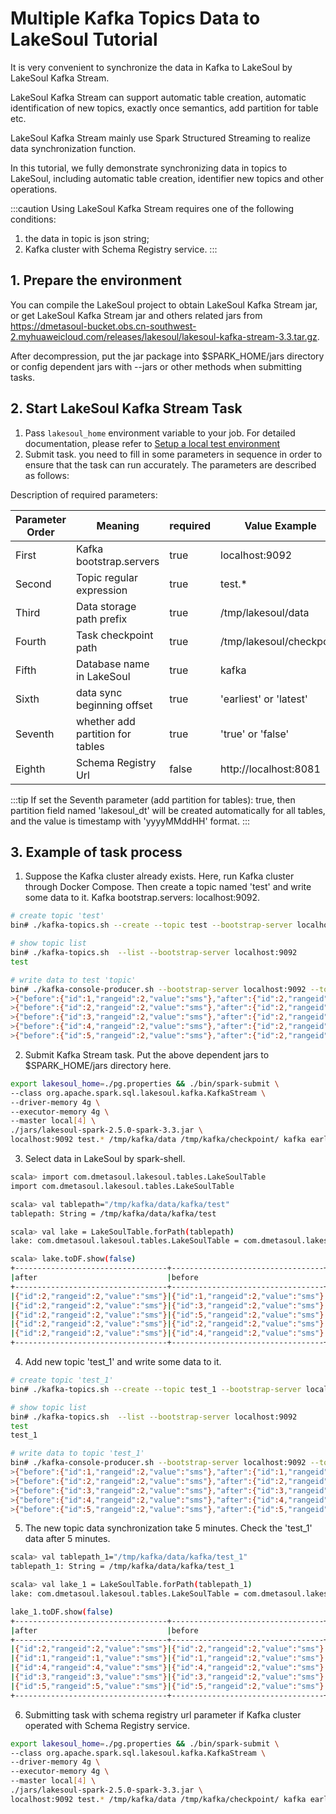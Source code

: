 # Multiple Kafka Topics Data to LakeSoul Tutorial

<!--
SPDX-FileCopyrightText: 2023 LakeSoul Contributors

SPDX-License-Identifier: Apache-2.0
-->

It is very convenient to synchronize the data in Kafka to LakeSoul by LakeSoul Kafka Stream.

LakeSoul Kafka Stream can support automatic table creation, automatic identification of new topics, exactly once
semantics, add partition for table etc.

LakeSoul Kafka Stream mainly use Spark Structured Streaming to realize data synchronization function.

In this tutorial, we fully demonstrate synchronizing data in topics to LakeSoul, including automatic table creation,
identifier new topics and other operations.

:::caution 
Using LakeSoul Kafka Stream requires one of the following conditions:
1. the data in topic is json string;
2. Kafka cluster with Schema Registry service.
:::

## 1. Prepare the environment

You can compile the LakeSoul project to obtain LakeSoul Kafka Stream jar, or get LakeSoul Kafka Stream jar and others  related jars from https://dmetasoul-bucket.obs.cn-southwest-2.myhuaweicloud.com/releases/lakesoul/lakesoul-kafka-stream-3.3.tar.gz.

After decompression, put the jar package into $SPARK_HOME/jars directory or config dependent jars with --jars or other
methods when submitting tasks.

## 2. Start LakeSoul Kafka Stream Task

1. Pass `lakesoul_home` environment variable to your job. For detailed documentation, please refer
   to [Setup a local test environment](../01-Getting%20Started/01-setup-local-env.md)
2. Submit task. you need to fill in some parameters in sequence in order to ensure that the task can run accurately. The parameters are described as follows:

Description of required parameters:

| Parameter Order | Meaning                          | required | Value Example            |
|-----------------|----------------------------------|----------|--------------------------|
| First           | Kafka bootstrap.servers          | true     | localhost:9092           |
| Second          | Topic regular expression         | true     | test.*                   |
| Third           | Data storage path prefix         | true     | /tmp/lakesoul/data       |
| Fourth          | Task checkpoint path             | true     | /tmp/lakesoul/checkpoint |
| Fifth           | Database name in LakeSoul        | true     | kafka                    |
| Sixth           | data sync beginning offset       | true     | 'earliest' or 'latest'   |
| Seventh         | whether add partition for tables | true     | 'true' or 'false'        |
| Eighth          | Schema Registry Url              | false    | http://localhost:8081    |

:::tip
If set the Seventh parameter (add partition for tables): true, then partition field named 'lakesoul_dt' will be created automatically for all tables, and the value is timestamp with 'yyyyMMddHH' format.
:::

## 3. Example of task process

1. Suppose the Kafka cluster already exists. Here, run Kafka cluster through Docker Compose. Then create a topic named 'test' and write some data to it. Kafka bootstrap.servers: localhost:9092.
```bash
# create topic 'test'
bin# ./kafka-topics.sh --create --topic test --bootstrap-server localhost:9092 --replication-factor 1 --partitions 4

# show topic list
bin# ./kafka-topics.sh  --list --bootstrap-server localhost:9092
test

# write data to test 'topic'
bin# ./kafka-console-producer.sh --bootstrap-server localhost:9092 --topic test
>{"before":{"id":1,"rangeid":2,"value":"sms"},"after":{"id":2,"rangeid":2,"value":"sms"},"source":{"version":"1.8.0.Final","connector":"mysql","name":"cdcserver","ts_ms":1644461444000,"snapshot":"false","db":"cdc","sequence":null,"table":"sms","server_id":529210004,"gtid":"de525a81-57f6-11ec-9b60-fa163e692542:1621099","file":"binlog.000033","pos":54831329,"row":0,"thread":null,"query":null},"op":"c","ts_ms":1644461444777,"transaction":1}
>{"before":{"id":2,"rangeid":2,"value":"sms"},"after":{"id":2,"rangeid":2,"value":"sms"},"source":{"version":"1.8.0.Final","connector":"mysql","name":"cdcserver","ts_ms":1644461444000,"snapshot":"false","db":"cdc","sequence":null,"table":"sms","server_id":529210004,"gtid":"de525a81-57f6-11ec-9b60-fa163e692542:1621099","file":"binlog.000033","pos":54831329,"row":0,"thread":null,"query":null},"op":"c","ts_ms":1644461444777,"transaction":2}
>{"before":{"id":3,"rangeid":2,"value":"sms"},"after":{"id":2,"rangeid":2,"value":"sms"},"source":{"version":"1.8.0.Final","connector":"mysql","name":"cdcserver","ts_ms":1644461444000,"snapshot":"false","db":"cdc","sequence":null,"table":"sms","server_id":529210004,"gtid":"de525a81-57f6-11ec-9b60-fa163e692542:1621099","file":"binlog.000033","pos":54831329,"row":0,"thread":null,"query":null},"op":"c","ts_ms":1644461444777,"transaction":3}
>{"before":{"id":4,"rangeid":2,"value":"sms"},"after":{"id":2,"rangeid":2,"value":"sms"},"source":{"version":"1.8.0.Final","connector":"mysql","name":"cdcserver","ts_ms":1644461444000,"snapshot":"false","db":"cdc","sequence":null,"table":"sms","server_id":529210004,"gtid":"de525a81-57f6-11ec-9b60-fa163e692542:1621099","file":"binlog.000033","pos":54831329,"row":0,"thread":null,"query":null},"op":"c","ts_ms":1644461444777,"transaction":4}
>{"before":{"id":5,"rangeid":2,"value":"sms"},"after":{"id":2,"rangeid":2,"value":"sms"},"source":{"version":"1.8.0.Final","connector":"mysql","name":"cdcserver","ts_ms":1644461444000,"snapshot":"false","db":"cdc","sequence":null,"table":"sms","server_id":529210004,"gtid":"de525a81-57f6-11ec-9b60-fa163e692542:1621099","file":"binlog.000033","pos":54831329,"row":0,"thread":null,"query":null},"op":"c","ts_ms":1644461444777,"transaction":5}
```

2. Submit Kafka Stream task. Put the above dependent jars to $SPARK_HOME/jars directory here.

```bash
export lakesoul_home=./pg.properties && ./bin/spark-submit \
--class org.apache.spark.sql.lakesoul.kafka.KafkaStream \
--driver-memory 4g \
--executor-memory 4g \
--master local[4] \
./jars/lakesoul-spark-2.5.0-spark-3.3.jar \
localhost:9092 test.* /tmp/kafka/data /tmp/kafka/checkpoint/ kafka earliest false
```

3. Select data in LakeSoul by spark-shell.

```bash
scala> import com.dmetasoul.lakesoul.tables.LakeSoulTable
import com.dmetasoul.lakesoul.tables.LakeSoulTable

scala> val tablepath="/tmp/kafka/data/kafka/test"
tablepath: String = /tmp/kafka/data/kafka/test

scala> val lake = LakeSoulTable.forPath(tablepath)
lake: com.dmetasoul.lakesoul.tables.LakeSoulTable = com.dmetasoul.lakesoul.tables.LakeSoulTable@585a2ad9

scala> lake.toDF.show(false)
+----------------------------------+----------------------------------+---+-------------------------------------------------------------------------------------------------------------------------------------------------------------------------------------------------------------------------------------------------------------------------------------------------------+-----------+-------------+
|after                             |before                            |op |source                                                                                                                                                                                                                                                                                                 |transaction|ts_ms        |
+----------------------------------+----------------------------------+---+-------------------------------------------------------------------------------------------------------------------------------------------------------------------------------------------------------------------------------------------------------------------------------------------------------+-----------+-------------+
|{"id":2,"rangeid":2,"value":"sms"}|{"id":1,"rangeid":2,"value":"sms"}|c  |{"version":"1.8.0.Final","connector":"mysql","name":"cdcserver","ts_ms":1644461444000,"snapshot":"false","db":"cdc","sequence":null,"table":"sms","server_id":529210004,"gtid":"de525a81-57f6-11ec-9b60-fa163e692542:1621099","file":"binlog.000033","pos":54831329,"row":0,"thread":null,"query":null}|1          |1644461444777|
|{"id":2,"rangeid":2,"value":"sms"}|{"id":3,"rangeid":2,"value":"sms"}|c  |{"version":"1.8.0.Final","connector":"mysql","name":"cdcserver","ts_ms":1644461444000,"snapshot":"false","db":"cdc","sequence":null,"table":"sms","server_id":529210004,"gtid":"de525a81-57f6-11ec-9b60-fa163e692542:1621099","file":"binlog.000033","pos":54831329,"row":0,"thread":null,"query":null}|3          |1644461444777|
|{"id":2,"rangeid":2,"value":"sms"}|{"id":5,"rangeid":2,"value":"sms"}|c  |{"version":"1.8.0.Final","connector":"mysql","name":"cdcserver","ts_ms":1644461444000,"snapshot":"false","db":"cdc","sequence":null,"table":"sms","server_id":529210004,"gtid":"de525a81-57f6-11ec-9b60-fa163e692542:1621099","file":"binlog.000033","pos":54831329,"row":0,"thread":null,"query":null}|5          |1644461444777|
|{"id":2,"rangeid":2,"value":"sms"}|{"id":2,"rangeid":2,"value":"sms"}|c  |{"version":"1.8.0.Final","connector":"mysql","name":"cdcserver","ts_ms":1644461444000,"snapshot":"false","db":"cdc","sequence":null,"table":"sms","server_id":529210004,"gtid":"de525a81-57f6-11ec-9b60-fa163e692542:1621099","file":"binlog.000033","pos":54831329,"row":0,"thread":null,"query":null}|2          |1644461444777|
|{"id":2,"rangeid":2,"value":"sms"}|{"id":4,"rangeid":2,"value":"sms"}|c  |{"version":"1.8.0.Final","connector":"mysql","name":"cdcserver","ts_ms":1644461444000,"snapshot":"false","db":"cdc","sequence":null,"table":"sms","server_id":529210004,"gtid":"de525a81-57f6-11ec-9b60-fa163e692542:1621099","file":"binlog.000033","pos":54831329,"row":0,"thread":null,"query":null}|4          |1644461444777|
+----------------------------------+----------------------------------+---+-------------------------------------------------------------------------------------------------------------------------------------------------------------------------------------------------------------------------------------------------------------------------------------------------------+-----------+-------------+
```

4. Add new topic 'test_1' and write some data to it.

```bash
# create topic 'test_1' 
bin# ./kafka-topics.sh --create --topic test_1 --bootstrap-server localhost:9092 --replication-factor 1 --partitions 4

# show topic list
bin# ./kafka-topics.sh  --list --bootstrap-server localhost:9092
test
test_1

# write data to topic 'test_1'
bin# ./kafka-console-producer.sh --bootstrap-server localhost:9092 --topic test_1
>{"before":{"id":1,"rangeid":2,"value":"sms"},"after":{"id":1,"rangeid":1,"value":"sms"},"source":{"version":"1.8.0.Final","connector":"mysql","name":"cdcserver","ts_ms":1644461444000,"snapshot":"false","db":"cdc","sequence":null,"table":"sms","server_id":529210004,"gtid":"de525a81-57f6-11ec-9b60-fa163e692542:1621099","file":"binlog.000033","pos":54831329,"row":0,"thread":null,"query":null},"op":"c","ts_ms":1644461444777,"transaction":1}
>{"before":{"id":2,"rangeid":2,"value":"sms"},"after":{"id":2,"rangeid":2,"value":"sms"},"source":{"version":"1.8.0.Final","connector":"mysql","name":"cdcserver","ts_ms":1644461444000,"snapshot":"false","db":"cdc","sequence":null,"table":"sms","server_id":529210004,"gtid":"de525a81-57f6-11ec-9b60-fa163e692542:1621099","file":"binlog.000033","pos":54831329,"row":0,"thread":null,"query":null},"op":"c","ts_ms":1644461444777,"transaction":2}
>{"before":{"id":3,"rangeid":2,"value":"sms"},"after":{"id":3,"rangeid":3,"value":"sms"},"source":{"version":"1.8.0.Final","connector":"mysql","name":"cdcserver","ts_ms":1644461444000,"snapshot":"false","db":"cdc","sequence":null,"table":"sms","server_id":529210004,"gtid":"de525a81-57f6-11ec-9b60-fa163e692542:1621099","file":"binlog.000033","pos":54831329,"row":0,"thread":null,"query":null},"op":"c","ts_ms":1644461444777,"transaction":3}
>{"before":{"id":4,"rangeid":2,"value":"sms"},"after":{"id":4,"rangeid":4,"value":"sms"},"source":{"version":"1.8.0.Final","connector":"mysql","name":"cdcserver","ts_ms":1644461444000,"snapshot":"false","db":"cdc","sequence":null,"table":"sms","server_id":529210004,"gtid":"de525a81-57f6-11ec-9b60-fa163e692542:1621099","file":"binlog.000033","pos":54831329,"row":0,"thread":null,"query":null},"op":"c","ts_ms":1644461444777,"transaction":4}
>{"before":{"id":5,"rangeid":2,"value":"sms"},"after":{"id":5,"rangeid":5,"value":"sms"},"source":{"version":"1.8.0.Final","connector":"mysql","name":"cdcserver","ts_ms":1644461444000,"snapshot":"false","db":"cdc","sequence":null,"table":"sms","server_id":529210004,"gtid":"de525a81-57f6-11ec-9b60-fa163e692542:1621099","file":"binlog.000033","pos":54831329,"row":0,"thread":null,"query":null},"op":"c","ts_ms":1644461444777,"transaction":5}
```

5. The new topic data synchronization take 5 minutes. Check the 'test_1' data after 5 minutes.

```bash
scala> val tablepath_1="/tmp/kafka/data/kafka/test_1"
tablepath_1: String = /tmp/kafka/data/kafka/test_1

scala> val lake_1 = LakeSoulTable.forPath(tablepath_1)
lake: com.dmetasoul.lakesoul.tables.LakeSoulTable = com.dmetasoul.lakesoul.tables.LakeSoulTable@43900101

lake_1.toDF.show(false)
+----------------------------------+----------------------------------+----+-------------------------------------------------------------------------------------------------------------------------------------------------------------------------------------------------------------------------------------------------------------------------------------------------------+-----------+-------------+
|after                             |before                            |op  |source                                                                                                                                                                                                                                                                                                 |transaction|ts_ms        |
+----------------------------------+----------------------------------+----+-------------------------------------------------------------------------------------------------------------------------------------------------------------------------------------------------------------------------------------------------------------------------------------------------------+-----------+-------------+
|{"id":2,"rangeid":2,"value":"sms"}|{"id":2,"rangeid":2,"value":"sms"}|c   |{"version":"1.8.0.Final","connector":"mysql","name":"cdcserver","ts_ms":1644461444000,"snapshot":"false","db":"cdc","sequence":null,"table":"sms","server_id":529210004,"gtid":"de525a81-57f6-11ec-9b60-fa163e692542:1621099","file":"binlog.000033","pos":54831329,"row":0,"thread":null,"query":null}|2          |1644461444777|
|{"id":1,"rangeid":1,"value":"sms"}|{"id":1,"rangeid":2,"value":"sms"}|c   |{"version":"1.8.0.Final","connector":"mysql","name":"cdcserver","ts_ms":1644461444000,"snapshot":"false","db":"cdc","sequence":null,"table":"sms","server_id":529210004,"gtid":"de525a81-57f6-11ec-9b60-fa163e692542:1621099","file":"binlog.000033","pos":54831329,"row":0,"thread":null,"query":null}|1          |1644461444777|
|{"id":4,"rangeid":4,"value":"sms"}|{"id":4,"rangeid":2,"value":"sms"}|c   |{"version":"1.8.0.Final","connector":"mysql","name":"cdcserver","ts_ms":1644461444000,"snapshot":"false","db":"cdc","sequence":null,"table":"sms","server_id":529210004,"gtid":"de525a81-57f6-11ec-9b60-fa163e692542:1621099","file":"binlog.000033","pos":54831329,"row":0,"thread":null,"query":null}|4          |1644461444777|
|{"id":3,"rangeid":3,"value":"sms"}|{"id":3,"rangeid":2,"value":"sms"}|c   |{"version":"1.8.0.Final","connector":"mysql","name":"cdcserver","ts_ms":1644461444000,"snapshot":"false","db":"cdc","sequence":null,"table":"sms","server_id":529210004,"gtid":"de525a81-57f6-11ec-9b60-fa163e692542:1621099","file":"binlog.000033","pos":54831329,"row":0,"thread":null,"query":null}|3          |1644461444777|
|{"id":5,"rangeid":5,"value":"sms"}|{"id":5,"rangeid":2,"value":"sms"}|c   |{"version":"1.8.0.Final","connector":"mysql","name":"cdcserver","ts_ms":1644461444000,"snapshot":"false","db":"cdc","sequence":null,"table":"sms","server_id":529210004,"gtid":"de525a81-57f6-11ec-9b60-fa163e692542:1621099","file":"binlog.000033","pos":54831329,"row":0,"thread":null,"query":null}|5          |1644461444777|
+----------------------------------+----------------------------------+----+-------------------------------------------------------------------------------------------------------------------------------------------------------------------------------------------------------------------------------------------------------------------------------------------------------+-----------+-------------+
```

6. Submitting task with schema registry url parameter if Kafka cluster operated with Schema Registry service.

```bash
export lakesoul_home=./pg.properties && ./bin/spark-submit \
--class org.apache.spark.sql.lakesoul.kafka.KafkaStream \
--driver-memory 4g \
--executor-memory 4g \
--master local[4] \
./jars/lakesoul-spark-2.5.0-spark-3.3.jar \
localhost:9092 test.* /tmp/kafka/data /tmp/kafka/checkpoint/ kafka earliest false http://localhost:8081
```